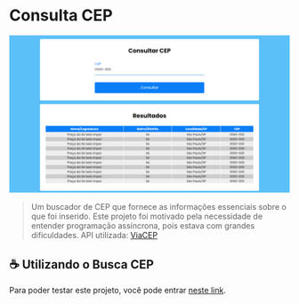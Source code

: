 # Consulta CEP

<img src="preview.png" alt="Consulta CEP">

> Um buscador de CEP que fornece as informações essenciais sobre o que foi inserido. Este projeto foi motivado pela necessidade de entender programação assíncrona, pois estava com grandes dificuldades.
API utilizada: [ViaCEP](https://viacep.com.br/)

## ☕ Utilizando o Busca CEP

Para poder testar este projeto, você pode entrar [neste link](https://luxury-mermaid-2bb19f.netlify.app/consulta%20cep/pages/).

